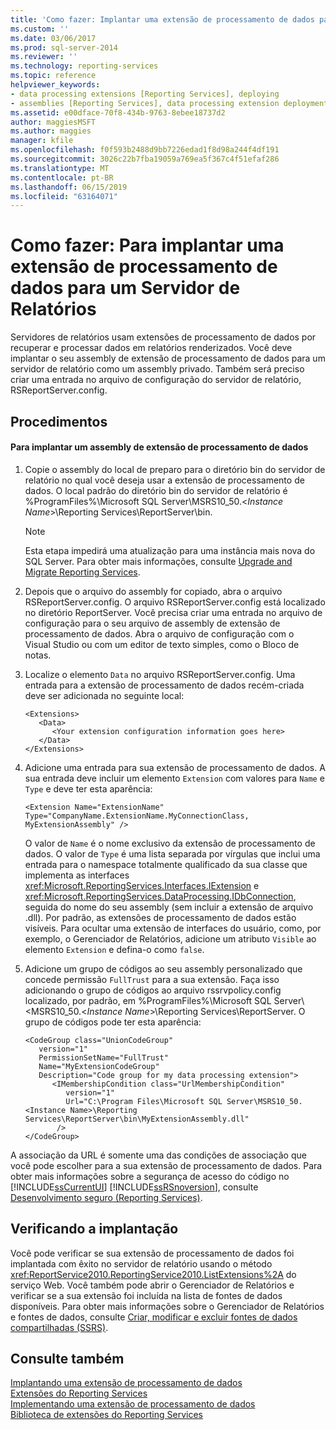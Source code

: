```yaml
---
title: 'Como fazer: Implantar uma extensão de processamento de dados para um servidor de relatório | Microsoft Docs'
ms.custom: ''
ms.date: 03/06/2017
ms.prod: sql-server-2014
ms.reviewer: ''
ms.technology: reporting-services
ms.topic: reference
helpviewer_keywords:
- data processing extensions [Reporting Services], deploying
- assemblies [Reporting Services], data processing extension deployments
ms.assetid: e00dface-70f8-434b-9763-8ebee18737d2
author: maggiesMSFT
ms.author: maggies
manager: kfile
ms.openlocfilehash: f0f593b2488d9bb7226edad1f8d98a244f4df191
ms.sourcegitcommit: 3026c22b7fba19059a769ea5f367c4f51efaf286
ms.translationtype: MT
ms.contentlocale: pt-BR
ms.lasthandoff: 06/15/2019
ms.locfileid: "63164071"
---
```

# <a name="how-to-deploy-a-data-processing-extension-to-a-report-server"></a>Como fazer: Para implantar uma extensão de processamento de dados para um Servidor de Relatórios
  Servidores de relatórios usam extensões de processamento de dados por recuperar e processar dados em relatórios renderizados. Você deve implantar o seu assembly de extensão de processamento de dados para um servidor de relatório como um assembly privado. Também será preciso criar uma entrada no arquivo de configuração do servidor de relatório, RSReportServer.config.  
  
## <a name="procedures"></a>Procedimentos  
  
#### <a name="to-deploy-a-data-processing-extension-assembly"></a>Para implantar um assembly de extensão de processamento de dados  
  
1.  Copie o assembly do local de preparo para o diretório bin do servidor de relatório no qual você deseja usar a extensão de processamento de dados. O local padrão do diretório bin do servidor de relatório é %ProgramFiles%\Microsoft SQL Server\MSRS10_50.\<*Instance Name*>\Reporting Services\ReportServer\bin.  
  
    > [!NOTE]  
    >  Esta etapa impedirá uma atualização para uma instância mais nova do SQL Server. Para obter mais informações, consulte [Upgrade and Migrate Reporting Services](../../install-windows/upgrade-and-migrate-reporting-services.md).  
  
2.  Depois que o arquivo do assembly for copiado, abra o arquivo RSReportServer.config. O arquivo RSReportServer.config está localizado no diretório ReportServer. Você precisa criar uma entrada no arquivo de configuração para o seu arquivo de assembly de extensão de processamento de dados. Abra o arquivo de configuração com o Visual Studio ou com um editor de texto simples, como o Bloco de notas.  
  
3.  Localize o elemento `Data` no arquivo RSReportServer.config. Uma entrada para a extensão de processamento de dados recém-criada deve ser adicionada no seguinte local:  
  
    ```  
    <Extensions>  
       <Data>  
          <Your extension configuration information goes here>  
       </Data>  
    </Extensions>  
    ```  
  
4.  Adicione uma entrada para sua extensão de processamento de dados. A sua entrada deve incluir um elemento `Extension` com valores para `Name` e `Type` e deve ter esta aparência:  
  
    ```  
    <Extension Name="ExtensionName" Type="CompanyName.ExtensionName.MyConnectionClass, MyExtensionAssembly" />  
    ```  
  
     O valor de `Name` é o nome exclusivo da extensão de processamento de dados. O valor de `Type` é uma lista separada por vírgulas que inclui uma entrada para o namespace totalmente qualificado da sua classe que implementa as interfaces <xref:Microsoft.ReportingServices.Interfaces.IExtension> e <xref:Microsoft.ReportingServices.DataProcessing.IDbConnection>, seguida do nome do seu assembly (sem incluir a extensão de arquivo .dll). Por padrão, as extensões de processamento de dados estão visíveis. Para ocultar uma extensão de interfaces do usuário, como, por exemplo, o Gerenciador de Relatórios, adicione um atributo `Visible` ao elemento `Extension` e defina-o como `false`.  
  
5.  Adicione um grupo de códigos ao seu assembly personalizado que concede permissão `FullTrust` para a sua extensão. Faça isso adicionando o grupo de códigos ao arquivo rssrvpolicy.config localizado, por padrão, em %ProgramFiles%\Microsoft SQL Server\\<MSRS10_50.\<*Instance Name*>\Reporting Services\ReportServer. O grupo de códigos pode ter esta aparência:  
  
    ```  
    <CodeGroup class="UnionCodeGroup"  
       version="1"  
       PermissionSetName="FullTrust"  
       Name="MyExtensionCodeGroup"  
       Description="Code group for my data processing extension">  
          <IMembershipCondition class="UrlMembershipCondition"  
             version="1"  
             Url="C:\Program Files\Microsoft SQL Server\MSRS10_50.<Instance Name>\Reporting Services\ReportServer\bin\MyExtensionAssembly.dll"  
           />  
    </CodeGroup>  
    ```  
  
 A associação da URL é somente uma das condições de associação que você pode escolher para a sua extensão de processamento de dados. Para obter mais informações sobre a segurança de acesso do código no [!INCLUDE[ssCurrentUI](../../../includes/sscurrentui-md.md)] [!INCLUDE[ssRSnoversion](../../../includes/ssrsnoversion-md.md)], consulte [Desenvolvimento seguro &#40;Reporting Services&#41;](../secure-development/secure-development-reporting-services.md).  
  
## <a name="verifying-the-deployment"></a>Verificando a implantação  
 Você pode verificar se sua extensão de processamento de dados foi implantada com êxito no servidor de relatório usando o método <xref:ReportService2010.ReportingService2010.ListExtensions%2A> do serviço Web. Você também pode abrir o Gerenciador de Relatórios e verificar se a sua extensão foi incluída na lista de fontes de dados disponíveis. Para obter mais informações sobre o Gerenciador de Relatórios e fontes de dados, consulte [Criar, modificar e excluir fontes de dados compartilhadas &#40;SSRS&#41;](../../report-data/create-modify-and-delete-shared-data-sources-ssrs.md).  
  
## <a name="see-also"></a>Consulte também  
 [Implantando uma extensão de processamento de dados](deploying-a-data-processing-extension.md)   
 [Extensões do Reporting Services](../reporting-services-extensions.md)   
 [Implementando uma extensão de processamento de dados](implementing-a-data-processing-extension.md)   
 [Biblioteca de extensões do Reporting Services](../reporting-services-extension-library.md)  
  
  
